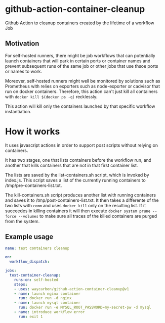 # github-action-container-cleanup
Github Action to cleanup containers created by the lifetime of a workflow Job

## Motivation

For self-hosted runners, there might be job workflows that can potentially launch containers 
that will park in certain ports or container names and prevent subsequent runs of the same job
or other jobs that use thsoe ports or names to work.

Moreover, self-hosted runners might well be monitored by solutions such as Prometheus with relies
on exporters such as node-exporter or cadvisor that run on docker containers. Therefore, this
action can't just kill all containers with `docker kill $(docker ps -q)` recklessly.

This action will kill only the containers launched by that specific workflow instantiation.

# How it works

It uses javascript actions in order to support post scripts without relying on containers.

It has two stages, one that lists containers before the workflow run, and another that kills
containers that are not in that first container list.

The lists are saved by the list-containers.sh script, which is invoked by index.js. This
script saves a list of the currently running containers to /tmp/pre-containers-list.txt.

The kill-containers.sh script produces another list with running containers and saves it
to /tmp/post-containers-list.txt. It then takes a differente of the two lists with `comm`
and uses `docker kill` only on the resulting list. If it succeedes in killing containers
it will then execute `docker system prune --force --volumes` to make sure all traces of
the killed containers are purged from the system.

## Example usage

```yml
name: test containers cleanup

on:
  workflow_dispatch:

jobs:
  test-container-cleanup:
    runs-on: self-hosted
    steps:
    - uses: waycarbon/github-action-container-cleanup@v1
    - name: launch nginx container
      run: docker run -d nginx
    - name: launch mysql container
      run: docker run -e MYSQL_ROOT_PASSWORD=my-secret-pw -d mysql
    - name: introduce workflow error
      run: exit 1

```
